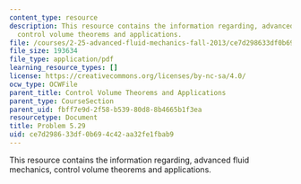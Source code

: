 ```yaml
---
content_type: resource
description: This resource contains the information regarding, advanced fluid mechanics,
  control volume theorems and applications.
file: /courses/2-25-advanced-fluid-mechanics-fall-2013/ce7d298633df0b694c42aa32fe1fbab9_MIT2_25F13_Shapi5.29_Probl.pdf
file_size: 193634
file_type: application/pdf
learning_resource_types: []
license: https://creativecommons.org/licenses/by-nc-sa/4.0/
ocw_type: OCWFile
parent_title: Control Volume Theorems and Applications
parent_type: CourseSection
parent_uid: fbff7e9d-2f58-b539-80d8-8b4665b1f3ea
resourcetype: Document
title: Problem 5.29
uid: ce7d2986-33df-0b69-4c42-aa32fe1fbab9
---
```

This resource contains the information regarding, advanced fluid mechanics, control volume theorems and applications.